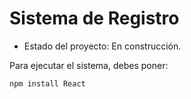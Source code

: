 <h1>Sistema de Registro</h1>

- Estado del proyecto: En construcción.

Para ejecutar el sistema, debes poner:

```npm install React```
